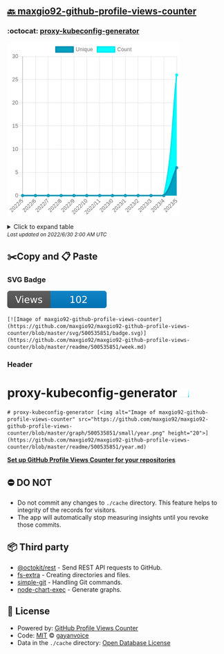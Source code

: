 ## [🔙 maxgio92-github-profile-views-counter](https://github.com/maxgio92/maxgio92-github-profile-views-counter)

### :octocat: [proxy-kubeconfig-generator](https://github.com/maxgio92/proxy-kubeconfig-generator)
![Image of maxgio92-github-profile-views-counter](https://github.com/maxgio92/maxgio92-github-profile-views-counter/blob/master/graph/500535851/large/year.png)

<details>
	<summary>Click to expand table</summary>
	<h2>:calendar: Year Page Views Table</h2>
<table>
	<tr>
		<th>
			Last Updated
		</th>
		<th>
			Unique
		</th>
		<th>
			Count
		</th>
	</tr>
	<tr>
		<td>
			<code>2022/6/1</code>
		</td>
		<td>
			<code>6</code>
		</td>
		<td>
			<code>26</code>
		</td>
	</tr>
	<tr>
		<td>
			<code>2022/5/1</code>
		</td>
		<td>
			<code>0</code>
		</td>
		<td>
			<code>0</code>
		</td>
	</tr>
	<tr>
		<td>
			<code>2022/4/1</code>
		</td>
		<td>
			<code>0</code>
		</td>
		<td>
			<code>0</code>
		</td>
	</tr>
	<tr>
		<td>
			<code>2022/3/1</code>
		</td>
		<td>
			<code>0</code>
		</td>
		<td>
			<code>0</code>
		</td>
	</tr>
	<tr>
		<td>
			<code>2022/2/1</code>
		</td>
		<td>
			<code>0</code>
		</td>
		<td>
			<code>0</code>
		</td>
	</tr>
	<tr>
		<td>
			<code>2022/1/1</code>
		</td>
		<td>
			<code>0</code>
		</td>
		<td>
			<code>0</code>
		</td>
	</tr>
	<tr>
		<td>
			<code>2021/12/1</code>
		</td>
		<td>
			<code>0</code>
		</td>
		<td>
			<code>0</code>
		</td>
	</tr>
	<tr>
		<td>
			<code>2021/11/1</code>
		</td>
		<td>
			<code>0</code>
		</td>
		<td>
			<code>0</code>
		</td>
	</tr>
	<tr>
		<td>
			<code>2021/10/1</code>
		</td>
		<td>
			<code>0</code>
		</td>
		<td>
			<code>0</code>
		</td>
	</tr>
	<tr>
		<td>
			<code>2021/9/1</code>
		</td>
		<td>
			<code>0</code>
		</td>
		<td>
			<code>0</code>
		</td>
	</tr>
	<tr>
		<td>
			<code>2021/8/1</code>
		</td>
		<td>
			<code>0</code>
		</td>
		<td>
			<code>0</code>
		</td>
	</tr>
	<tr>
		<td>
			<code>2021/7/1</code>
		</td>
		<td>
			<code>0</code>
		</td>
		<td>
			<code>0</code>
		</td>
	</tr>
	<tr>
		<td>
			<code>2021/6/1</code>
		</td>
		<td>
			<code>0</code>
		</td>
		<td>
			<code>0</code>
		</td>
	</tr>
</table>

</details>
<small><i>Last updated on 2022/6/30 2:00 AM UTC</i></small>

## ✂️Copy and 📋 Paste
### SVG Badge
[![Image of maxgio92-github-profile-views-counter](https://github.com/maxgio92/maxgio92-github-profile-views-counter/blob/master/svg/500535851/badge.svg)](https://github.com/maxgio92/maxgio92-github-profile-views-counter/blob/master/readme/500535851/week.md)
```readme
[![Image of maxgio92-github-profile-views-counter](https://github.com/maxgio92/maxgio92-github-profile-views-counter/blob/master/svg/500535851/badge.svg)](https://github.com/maxgio92/maxgio92-github-profile-views-counter/blob/master/readme/500535851/week.md)
```
### Header
# proxy-kubeconfig-generator [<img alt="Image of maxgio92-github-profile-views-counter" src="https://github.com/maxgio92/maxgio92-github-profile-views-counter/blob/master/graph/500535851/small/year.png" height="20">](https://github.com/maxgio92/maxgio92-github-profile-views-counter/blob/master/readme/500535851/year.md)
```readme
# proxy-kubeconfig-generator [<img alt="Image of maxgio92-github-profile-views-counter" src="https://github.com/maxgio92/maxgio92-github-profile-views-counter/blob/master/graph/500535851/small/year.png" height="20">](https://github.com/maxgio92/maxgio92-github-profile-views-counter/blob/master/readme/500535851/year.md)
```
[**Set up GitHub Profile Views Counter for your repositories**](https://github.com/gayanvoice/github-profile-views-counter)
## ⛔ DO NOT
- Do not commit any changes to `./cache` directory. This feature helps to integrity of the records for visitors.
- The app will automatically stop measuring insights until you revoke those commits.
## 📦 Third party

- [@octokit/rest](https://www.npmjs.com/package/@octokit/rest) - Send REST API requests to GitHub.
- [fs-extra](https://www.npmjs.com/package/fs-extra) - Creating directories and files.
- [simple-git](https://www.npmjs.com/package/simple-git) - Handling Git commands.
- [node-chart-exec](https://www.npmjs.com/package/node-chart-exec) - Generate graphs.
## 📄 License
- Powered by: [GitHub Profile Views Counter](https://github.com/gayanvoice/github-profile-views-counter)
- Code: [MIT](./LICENSE) © [gayanvoice](https://github.com/gayanvoice/github-profile-views-counter)
- Data in the `./cache` directory: [Open Database License](https://opendatacommons.org/licenses/odbl/1-0/)